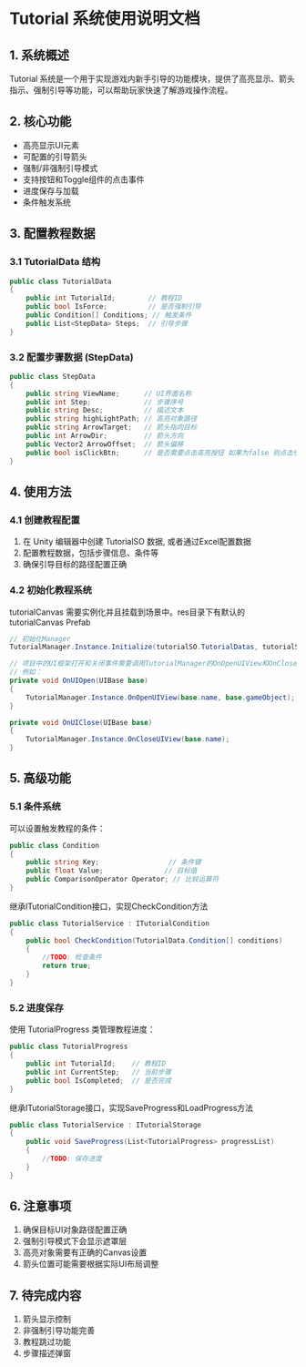 # Tutorial 系统使用说明文档

## 1. 系统概述
Tutorial 系统是一个用于实现游戏内新手引导的功能模块，提供了高亮显示、箭头指示、强制引导等功能，可以帮助玩家快速了解游戏操作流程。

## 2. 核心功能
- 高亮显示UI元素
- 可配置的引导箭头
- 强制/非强制引导模式
- 支持按钮和Toggle组件的点击事件
- 进度保存与加载
- 条件触发系统

## 3. 配置教程数据

### 3.1 TutorialData 结构
```csharp
public class TutorialData
{
    public int TutorialId;        // 教程ID
    public bool IsForce;          // 是否强制引导
    public Condition[] Conditions; // 触发条件
    public List<StepData> Steps;  // 引导步骤
}
```

### 3.2 配置步骤数据 (StepData)
```csharp
public class StepData
{
    public string ViewName;      // UI界面名称
    public int Step;             // 步骤序号
    public string Desc;          // 描述文本
    public string highLightPath; // 高亮对象路径
    public string ArrowTarget;   // 箭头指向目标
    public int ArrowDir;         // 箭头方向
    public Vector2 ArrowOffset;  // 箭头偏移
    public bool isClickBtn;      // 是否需要点击高亮按钮 如果为false 则点击任意位置进入下一步
}
```

## 4. 使用方法

### 4.1 创建教程配置
1. 在 Unity 编辑器中创建 TutorialSO 数据, 或者通过Excel配置数据
2. 配置教程数据，包括步骤信息、条件等
3. 确保引导目标的路径配置正确

### 4.2 初始化教程系统

tutorialCanvas 需要实例化并且挂载到场景中。res目录下有默认的tutorialCanvas Prefab

```csharp
// 初始化Manager
TutorialManager.Instance.Initialize(tutorialSO.TutorialDatas, tutorialService, tutorialService, tutorialCanvas);

// 项目中的UI框架打开和关闭事件需要调用TutorialManager的OnOpenUIView和OnCloseUIView方法
// 例如：
private void OnUIOpen(UIBase base)
{
    TutorialManager.Instance.OnOpenUIView(base.name, base.gameObject);
}

private void OnUIClose(UIBase base)
{
    TutorialManager.Instance.OnCloseUIView(base.name);
}
```

## 5. 高级功能

### 5.1 条件系统
可以设置触发教程的条件：
```csharp
public class Condition
{
    public string Key;                 // 条件键
    public float Value;               // 目标值
    public ComparisonOperator Operator; // 比较运算符
}
```
继承ITutorialCondition接口，实现CheckCondition方法
```csharp
public class TutorialService : ITutorialCondition
{
    public bool CheckCondition(TutorialData.Condition[] conditions)
    {
        //TODO: 检查条件
        return true;
    }
}
```

### 5.2 进度保存
使用 TutorialProgress 类管理教程进度：
```csharp
public class TutorialProgress
{
    public int TutorialId;    // 教程ID
    public int CurrentStep;   // 当前步骤
    public bool IsCompleted;  // 是否完成
}
```

继承ITutorialStorage接口，实现SaveProgress和LoadProgress方法
```csharp
public class TutorialService : ITutorialStorage
{
    public void SaveProgress(List<TutorialProgress> progressList)
    {
        //TODO: 保存进度
    }
}
```

## 6. 注意事项
1. 确保目标UI对象路径配置正确
2. 强制引导模式下会显示遮罩层
3. 高亮对象需要有正确的Canvas设置
4. 箭头位置可能需要根据实际UI布局调整


## 7. 待完成内容
1. 箭头显示控制
2. 非强制引导功能完善
3. 教程跳过功能
4. 步骤描述弹窗
